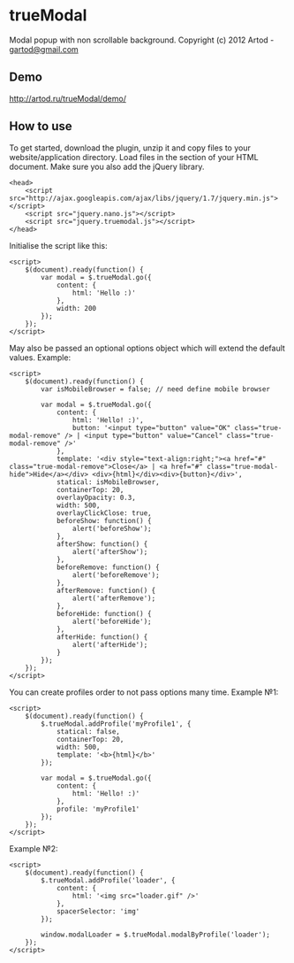 trueModal
========

Modal popup with non scrollable background.
Copyright (c) 2012 Artod - gartod@gmail.com

Demo
----------

http://artod.ru/trueModal/demo/

How to use
----------

To get started, download the plugin, unzip it and copy files to your website/application directory.
Load files in the <head> section of your HTML document. Make sure you also add the jQuery library.

    <head>
        <script src="http://ajax.googleapis.com/ajax/libs/jquery/1.7/jquery.min.js"></script>
		<script src="jquery.nano.js"></script>
        <script src="jquery.truemodal.js"></script>
    </head>

Initialise the script like this:

    <script>
        $(document).ready(function() {
			var modal = $.trueModal.go({
				content: {
					html: 'Hello :)'
				},
				width: 200
			});
        });
    </script>

May also be passed an optional options object which will extend the default values. Example:

    <script>
        $(document).ready(function() {
			var isMobileBrowser = false; // need define mobile browser
			
			var modal = $.trueModal.go({
				content: {
					html: 'Hello! :)',
					button: '<input type="button" value="OK" class="true-modal-remove" /> | <input type="button" value="Cancel" class="true-modal-remove" />'
				},
				template: '<div style="text-align:right;"><a href="#" class="true-modal-remove">Close</a> | <a href="#" class="true-modal-hide">Hide</a></div> <div>{html}</div><div>{button}</div>',
				statical: isMobileBrowser,
				containerTop: 20,
				overlayOpacity: 0.3,
				width: 500,
				overlayClickClose: true,				
				beforeShow: function() {
					alert('beforeShow');
				},
				afterShow: function() {
					alert('afterShow');
				},
				beforeRemove: function() {
					alert('beforeRemove');
				},
				afterRemove: function() {
					alert('afterRemove');
				},
				beforeHide: function() {
					alert('beforeHide');
				},
				afterHide: function() {
					alert('afterHide');
				}
			});
        });
    </script>

You can create profiles order to not pass options many time. Example №1:

    <script>
        $(document).ready(function() {
			$.trueModal.addProfile('myProfile1', {
				statical: false,
				containerTop: 20,
				width: 500,
				template: '<b>{html}</b>'				
			});
			
			var modal = $.trueModal.go({
				content: {
					html: 'Hello! :)'
				},
				profile: 'myProfile1'
			});
        });
    </script>

Example №2:

    <script>
        $(document).ready(function() {
			$.trueModal.addProfile('loader', {
				content: {
					html: '<img src="loader.gif" />'
				},
				spacerSelector: 'img'
			});
			
			window.modalLoader = $.trueModal.modalByProfile('loader');
        });
    </script>
